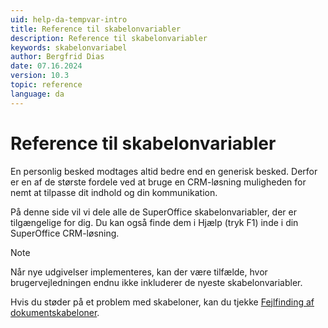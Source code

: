 ```yaml
---
uid: help-da-tempvar-intro
title: Reference til skabelonvariabler
description: Reference til skabelonvariabler
keywords: skabelonvariabel
author: Bergfrid Dias
date: 07.16.2024
version: 10.3
topic: reference
language: da
---
```


# Reference til skabelonvariabler

En personlig besked modtages altid bedre end en generisk besked. Derfor er en af de største fordele ved at bruge en CRM-løsning muligheden for nemt at tilpasse dit indhold og din kommunikation.

På denne side vil vi dele alle de SuperOffice skabelonvariabler, der er tilgængelige for dig. Du kan også finde dem i Hjælp (tryk F1) inde i din SuperOffice CRM-løsning.

> [!NOTE]
> Når nye udgivelser implementeres, kan der være tilfælde, hvor brugervejledningen endnu ikke inkluderer de nyeste skabelonvariabler.

Hvis du støder på et problem med skabeloner, kan du tjekke [Fejlfinding af dokumentskabeloner][2].

<!-- Referenced links -->
[2]: ../learn/troubleshooting.md

